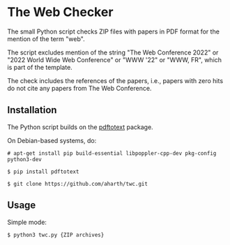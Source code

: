 # The Web Checker

The small Python script checks ZIP files with papers in PDF format for the mention of the term "web".

The script excludes mention of the string "The Web Conference 2022" or "2022 World Wide Web Conference" or "WWW '22" or "WWW, FR", which is part of the template.

The check includes the references of the papers, i.e., papers with zero hits do not cite any papers from The Web Conference.

## Installation

The Python script builds on the [pdftotext](https://pypi.org/project/pdftotext/) package.

On Debian-based systems, do:

````# apt-get install pip build-essential libpoppler-cpp-dev pkg-config python3-dev````

````$ pip install pdftotext````

````$ git clone https://github.com/aharth/twc.git````

## Usage

Simple mode:

````$ python3 twc.py {ZIP archives}````